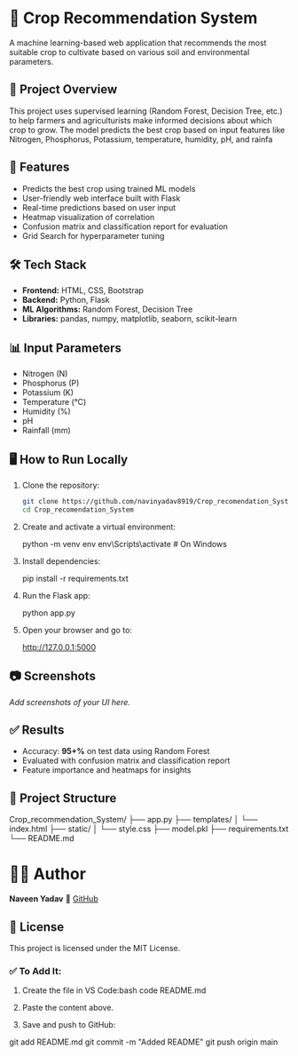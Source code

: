 
# 🌾 Crop Recommendation System

A machine learning-based web application that recommends the most suitable crop to cultivate based on various soil and environmental parameters.

## 🚀 Project Overview

This project uses supervised learning (Random Forest, Decision Tree, etc.) to help farmers and agriculturists make informed decisions about which crop to grow. The model predicts the best crop based on input features like Nitrogen, Phosphorus, Potassium, temperature, humidity, pH, and rainfa

## 🧠 Features

- Predicts the best crop using trained ML models
- User-friendly web interface built with Flask
- Real-time predictions based on user input
- Heatmap visualization of correlation
- Confusion matrix and classification report for evaluation
- Grid Search for hyperparameter tuning

## 🛠️ Tech Stack

- **Frontend:** HTML, CSS, Bootstrap
- **Backend:** Python, Flask
- **ML Algorithms:** Random Forest, Decision Tree
- **Libraries:** pandas, numpy, matplotlib, seaborn, scikit-learn

## 📊 Input Parameters

- Nitrogen (N)
- Phosphorus (P)
- Potassium (K)
- Temperature (°C)
- Humidity (%)
- pH
- Rainfall (mm)


## 🖥️ How to Run Locally

1. Clone the repository:
   ```bash
   git clone https://github.com/navinyadav8919/Crop_recomendation_System.git
   cd Crop_recomendation_System

2. Create and activate a virtual environment:

 
   python -m venv env
   env\Scripts\activate   # On Windows
  
3. Install dependencies:

  
   pip install -r requirements.txt
  

4. Run the Flask app:

   
   python app.py
  

5. Open your browser and go to:

  
   http://127.0.0.1:5000
  


## 📷 Screenshots

*Add screenshots of your UI here.*

## ✅ Results

* Accuracy: **95+%** on test data using Random Forest
* Evaluated with confusion matrix and classification report
* Feature importance and heatmaps for insights

## 📁 Project Structure

Crop_recommendation_System/
├── app.py
├── templates/
│   └── index.html
├── static/
│   └── style.css
├── model.pkl
├── requirements.txt
└── README.md

# 🙋‍♂️ Author

**Naveen Yadav**
🔗 [GitHub](https://github.com/navinyadav8919)

## 📜 License

This project is licensed under the MIT License.

### ✅ To Add It:

1. Create the file in VS Code:bash
code README.md


2. Paste the content above.
3. Save and push to GitHub:

git add README.md
git commit -m "Added README"
git push origin main

